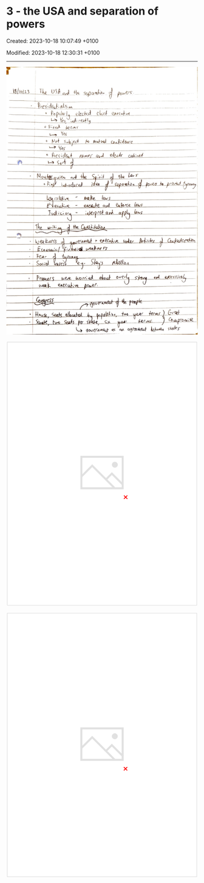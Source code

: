 # 3 - the USA and separation of powers

Created: 2023-10-18 10:07:49 +0100

Modified: 2023-10-18 12:30:31 +0100

---

![](../../media/Year-1-Practice-3---the-USA-and-separation-of-powers-image1.jpeg)



![](../../media/Year-1-Practice-3---the-USA-and-separation-of-powers-image2.png)



![](../../media/Year-1-Practice-3---the-USA-and-separation-of-powers-image3.png)





